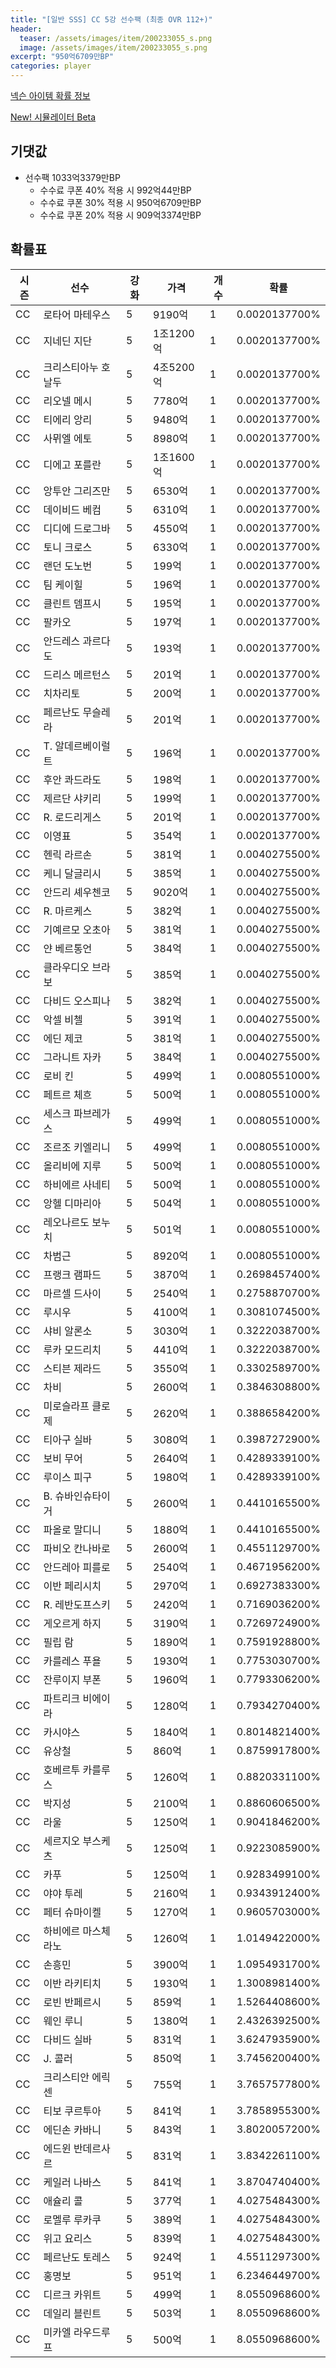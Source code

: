 ```yaml
---
title: "[일반 SSS] CC 5강 선수팩 (최종 OVR 112+)"
header:
  teaser: /assets/images/item/200233055_s.png
  image: /assets/images/item/200233055_s.png
excerpt: "950억6709만BP"
categories: player
---
```

[넥슨 아이템 확률 정보](http://iteminfo.nexon.com/probability/fco?sn=7399)

[New! 시뮬레이터 Beta](/simulator/7399)
## 기댓값
- 선수팩 1033억3379만BP
  - 수수료 쿠폰 40% 적용 시 992억44만BP
  - 수수료 쿠폰 30% 적용 시 950억6709만BP
  - 수수료 쿠폰 20% 적용 시 909억3374만BP


## 확률표

|시즌|선수|강화|가격|개수|확률|
|---|---|---|---|---|---|
|CC|로타어 마테우스|5|9190억|1|0.0020137700%|
|CC|지네딘 지단|5|1조1200억|1|0.0020137700%|
|CC|크리스티아누 호날두|5|4조5200억|1|0.0020137700%|
|CC|리오넬 메시|5|7780억|1|0.0020137700%|
|CC|티에리 앙리|5|9480억|1|0.0020137700%|
|CC|사뮈엘 에토|5|8980억|1|0.0020137700%|
|CC|디에고 포를란|5|1조1600억|1|0.0020137700%|
|CC|앙투안 그리즈만|5|6530억|1|0.0020137700%|
|CC|데이비드 베컴|5|6310억|1|0.0020137700%|
|CC|디디에 드로그바|5|4550억|1|0.0020137700%|
|CC|토니 크로스|5|6330억|1|0.0020137700%|
|CC|랜던 도노번|5|199억|1|0.0020137700%|
|CC|팀 케이힐|5|196억|1|0.0020137700%|
|CC|클린트 뎀프시|5|195억|1|0.0020137700%|
|CC|팔카오|5|197억|1|0.0020137700%|
|CC|안드레스 과르다도|5|193억|1|0.0020137700%|
|CC|드리스 메르턴스|5|201억|1|0.0020137700%|
|CC|치차리토|5|200억|1|0.0020137700%|
|CC|페르난도 무슬레라|5|201억|1|0.0020137700%|
|CC|T. 알데르베이럴트|5|196억|1|0.0020137700%|
|CC|후안 콰드라도|5|198억|1|0.0020137700%|
|CC|제르단 샤키리|5|199억|1|0.0020137700%|
|CC|R. 로드리게스|5|201억|1|0.0020137700%|
|CC|이영표|5|354억|1|0.0020137700%|
|CC|헨릭 라르손|5|381억|1|0.0040275500%|
|CC|케니 달글리시|5|385억|1|0.0040275500%|
|CC|안드리 셰우첸코|5|9020억|1|0.0040275500%|
|CC|R. 마르케스|5|382억|1|0.0040275500%|
|CC|기예르모 오초아|5|381억|1|0.0040275500%|
|CC|얀 베르통언|5|384억|1|0.0040275500%|
|CC|클라우디오 브라보|5|385억|1|0.0040275500%|
|CC|다비드 오스피나|5|382억|1|0.0040275500%|
|CC|악셀 비첼|5|391억|1|0.0040275500%|
|CC|에딘 제코|5|381억|1|0.0040275500%|
|CC|그라니트 자카|5|384억|1|0.0040275500%|
|CC|로비 킨|5|499억|1|0.0080551000%|
|CC|페트르 체흐|5|500억|1|0.0080551000%|
|CC|세스크 파브레가스|5|499억|1|0.0080551000%|
|CC|조르조 키엘리니|5|499억|1|0.0080551000%|
|CC|올리비에 지루|5|500억|1|0.0080551000%|
|CC|하비에르 사네티|5|500억|1|0.0080551000%|
|CC|앙헬 디마리아|5|504억|1|0.0080551000%|
|CC|레오나르도 보누치|5|501억|1|0.0080551000%|
|CC|차범근|5|8920억|1|0.0080551000%|
|CC|프랭크 램파드|5|3870억|1|0.2698457400%|
|CC|마르셀 드사이|5|2540억|1|0.2758870700%|
|CC|루시우|5|4100억|1|0.3081074500%|
|CC|샤비 알론소|5|3030억|1|0.3222038700%|
|CC|루카 모드리치|5|4410억|1|0.3222038700%|
|CC|스티븐 제라드|5|3550억|1|0.3302589700%|
|CC|차비|5|2600억|1|0.3846308800%|
|CC|미로슬라프 클로제|5|2620억|1|0.3886584200%|
|CC|티아구 실바|5|3080억|1|0.3987272900%|
|CC|보비 무어|5|2640억|1|0.4289339100%|
|CC|루이스 피구|5|1980억|1|0.4289339100%|
|CC|B. 슈바인슈타이거|5|2600억|1|0.4410165500%|
|CC|파올로 말디니|5|1880억|1|0.4410165500%|
|CC|파비오 칸나바로|5|2600억|1|0.4551129700%|
|CC|안드레아 피를로|5|2540억|1|0.4671956200%|
|CC|이반 페리시치|5|2970억|1|0.6927383300%|
|CC|R. 레반도프스키|5|2420억|1|0.7169036200%|
|CC|게오르게 하지|5|3190억|1|0.7269724900%|
|CC|필립 람|5|1890억|1|0.7591928800%|
|CC|카를레스 푸욜|5|1930억|1|0.7753030700%|
|CC|잔루이지 부폰|5|1960억|1|0.7793306200%|
|CC|파트리크 비에이라|5|1280억|1|0.7934270400%|
|CC|카시야스|5|1840억|1|0.8014821400%|
|CC|유상철|5|860억|1|0.8759917800%|
|CC|호베르투 카를루스|5|1260억|1|0.8820331100%|
|CC|박지성|5|2100억|1|0.8860606500%|
|CC|라울|5|1250억|1|0.9041846200%|
|CC|세르지오 부스케츠|5|1250억|1|0.9223085900%|
|CC|카푸|5|1250억|1|0.9283499100%|
|CC|야야 투레|5|2160억|1|0.9343912400%|
|CC|페터 슈마이켈|5|1270억|1|0.9605703000%|
|CC|하비에르 마스체라노|5|1260억|1|1.0149422000%|
|CC|손흥민|5|3900억|1|1.0954931700%|
|CC|이반 라키티치|5|1930억|1|1.3008981400%|
|CC|로빈 반페르시|5|859억|1|1.5264408600%|
|CC|웨인 루니|5|1380억|1|2.4326392500%|
|CC|다비드 실바|5|831억|1|3.6247935900%|
|CC|J. 콜러|5|850억|1|3.7456200400%|
|CC|크리스티안 에릭센|5|755억|1|3.7657577800%|
|CC|티보 쿠르투아|5|841억|1|3.7858955300%|
|CC|에딘손 카바니|5|843억|1|3.8020057200%|
|CC|에드윈 반데르사르|5|831억|1|3.8342261100%|
|CC|케일러 나바스|5|841억|1|3.8704740400%|
|CC|애슐리 콜|5|377억|1|4.0275484300%|
|CC|로멜루 루카쿠|5|389억|1|4.0275484300%|
|CC|위고 요리스|5|839억|1|4.0275484300%|
|CC|페르난도 토레스|5|924억|1|4.5511297300%|
|CC|홍명보|5|951억|1|6.2346449700%|
|CC|디르크 카위트|5|499억|1|8.0550968600%|
|CC|데일리 블린트|5|503억|1|8.0550968600%|
|CC|미카엘 라우드루프|5|500억|1|8.0550968600%|
